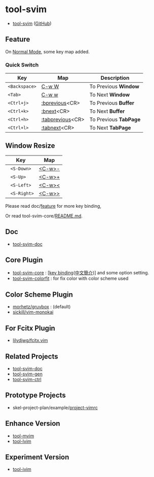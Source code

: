 # tool-svim

* [tool-svim](https://samwhelp.github.io/tool-svim-doc/) ([GitHub](https://github.com/samwhelp/tool-svim))


## Feature

On [Normal Mode](https://vimhelp.org/index.txt.html#normal-index), some key map added.

### Quick Switch

| Key | Map | Description |
| --- | --- | --- |
| `<Backspace>` | [C-w W](https://vimhelp.org/windows.txt.html#CTRL-W_W) | To Previous **Window** |
| `<Tab>` | [C-w w](https://vimhelp.org/windows.txt.html#CTRL-W_w) | To Next **Window** |
| `<Ctrl+j>` | [:bprevious](https://vimhelp.org/windows.txt.html#:bprevious)&lt;CR&gt; | To Previous **Buffer** |
| `<Ctrl+k>` | [:bnext](https://vimhelp.org/windows.txt.html#:bnext)&lt;CR&gt; | To Next **Buffer** |
| `<Ctrl+h>` | [:tabprevious](https://vimhelp.org/tabpage.txt.html#:tabprevious)&lt;CR&gt; | To Previous **TabPage** |
| `<Ctrl+l>` | [:tabnext](https://vimhelp.org/tabpage.txt.html#:tabnext)&lt;CR&gt; | To Next **TabPage** |


## Window Resize

| Key | Map |
| --- | --- |
| ` <S-Down>` | [&lt;C-w&gt;-](https://vimhelp.org/windows.txt.html#CTRL-W_-) |
| ` <S-Up>` | [&lt;C-w&gt;+](https://vimhelp.org/windows.txt.html#CTRL-W_+) |
| ` <S-Left>` | [&lt;C-w&gt;<](https://vimhelp.org/windows.txt.html#CTRL-W_<) |
| ` <S-Right>` | [&lt;C-w&gt;>](https://vimhelp.org/windows.txt.html#CTRL-W_>) |

Please read doc/[feature](https://samwhelp.github.io/tool-svim-doc/read/en_us/#/feature) for more key binding,

Or read tool-svim-core/[README.md](https://github.com/samwhelp/tool-svim-core).


## Doc

* [tool-svim-doc](https://samwhelp.github.io/tool-svim-doc)


## Core Plugin

* [tool-svim-core](https://github.com/samwhelp/tool-svim-core) : [[key binding](https://samwhelp.github.io/tool-svim-doc/read/en_us/#/feature)([中文簡介](https://samwhelp.github.io/tool-svim-doc/read/zh_tw/#/feature))] and some option setting.
* [tool-svim-colorfit](https://github.com/samwhelp/tool-svim-colorfit) : for fix color with color scheme used


## Color Scheme Plugin

* [morhetz/gruvbox](https://github.com/morhetz/gruvbox) : (default)
* [sickill/vim-monokai](https://github.com/sickill/vim-monokai)


## For Fcitx Plugin

* [lilydjwg/fcitx.vim](https://github.com/lilydjwg/fcitx.vim)


## Related Projects

* [tool-svim-doc](https://github.com/samwhelp/tool-svim-doc)
* [tool-svim-gen](https://github.com/samwhelp/tool-svim-gen)
* [tool-svim-ctrl](https://github.com/samwhelp/tool-svim-ctrl)


## Prototype Projects

* skel-project-plan/example/[project-vimrc](https://github.com/samwhelp/skel-project-plan/tree/gh-pages/example/project-vimrc)


## Enhance Version

* [tool-mvim](https://github.com/samwhelp/tool-mvim)
* [tool-lvim](https://github.com/samwhelp/tool-lvim)


## Experiment Version

* [tool-ivim](https://github.com/samwhelp/tool-ivim)
